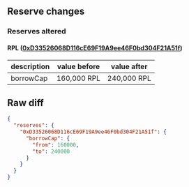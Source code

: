 ## Reserve changes

### Reserves altered

#### RPL ([0xD33526068D116cE69F19A9ee46F0bd304F21A51f](https://etherscan.io/address/0xD33526068D116cE69F19A9ee46F0bd304F21A51f))

| description | value before | value after |
| --- | --- | --- |
| borrowCap | 160,000 RPL | 240,000 RPL |


## Raw diff

```json
{
  "reserves": {
    "0xD33526068D116cE69F19A9ee46F0bd304F21A51f": {
      "borrowCap": {
        "from": 160000,
        "to": 240000
      }
    }
  }
}
```